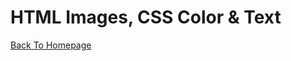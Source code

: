 # HTML Images, CSS Color & Text

[Back To Homepage](https://leethomas13.github.io/201-reading-notes/)